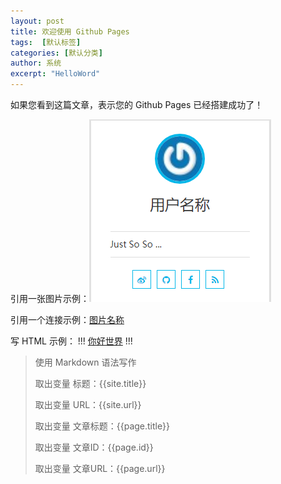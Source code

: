 ```yaml
---
layout: post
title: 欢迎使用 Github Pages
tags:  [默认标签]
categories: [默认分类]
author: 系统
excerpt: "HelloWord"
---
```


如果您看到这篇文章，表示您的 Github Pages 已经搭建成功了！

引用一张图片示例：![图片名称](/assets/article/HelloWord/example.png)

引用一个连接示例：[图片名称](/assets/article/HelloWord/example.png)

写 HTML 示例：
!!!
<a href="">你好世界</a>
!!!

> 使用 Markdown 语法写作
> 
> 取出变量 标题：{{site.title}}
> 
> 取出变量 URL：{{site.url}}
> 
> 取出变量 文章标题：{{page.title}}
> 
> 取出变量 文章ID：{{page.id}}
> 
> 取出变量 文章URL：{{page.url}}